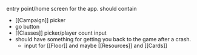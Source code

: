 entry point/home screen for the app. should contain
- [[Campaign]] picker
- go button
- [[Classes]] picker/player count input
- should have something for getting you back to the game after a crash.
	- input for [[Floor]] and maybe [[Resources]] and [[Cards]]